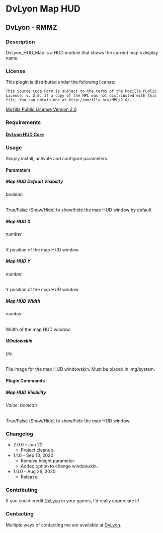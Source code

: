 # DvLyon Map HUD

## DvLyon - RMMZ

### Description

DvLyon_HUD_Map is a HUD module that shows the current map's display name.

### License

This plugin is distributed under the following license:

	This Source Code Form is subject to the terms of the Mozilla Public
	License, v. 2.0. If a copy of the MPL was not distributed with this
	file, You can obtain one at http://mozilla.org/MPL/2.0/.

[Mozilla Public License Version 2.0](http://mozilla.org/MPL/2.0/ "Mozilla Public License Version 2.0")

### Requirements

#### [DvLyon HUD Core](https://dvlyon.com/plugins/hud)

### Usage

Simply install, activate and configure parameters.

#### Parameters

##### Map HUD Default Visibility
###### boolean

True/False (Show/Hide) to show/hide the map HUD window by default.

##### Map HUD X
###### number

X position of the map HUD window.

##### Map HUD Y
###### number

Y position of the map HUD window.

##### Map HUD Width
###### number

Width of the map HUD window.

##### Windowskin
###### file

File image for the map HUD windowskin. Must be placed in img/system.

#### Plugin Commands

##### Map HUD Visibility
###### Value: boolean

True/False (Show/Hide) to show/hide the map HUD window.

### Changelog

* 2.0.0 - Jun 22
  * Project cleanup.
* 1.1.0 - Sep 13, 2020
  * Remove height parameter.
  * Added option to change windowskin.
* 1.0.0 - Aug 26, 2020
  * Release.

### Contributing

If you could credit [DvLyon](https://dvlyon.com) in your games, I'd really appreciate it!

### Contacting

Multiple ways of contacting me are available at [DvLyon](https://dvlyon.com).
